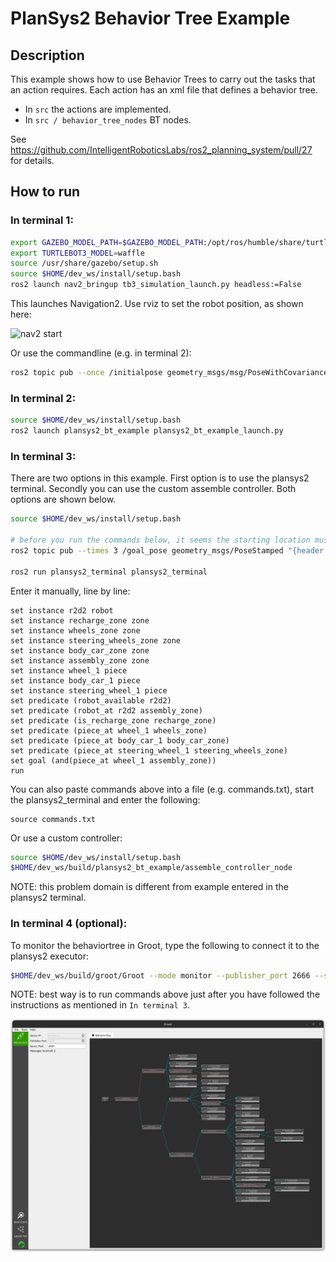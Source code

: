 # PlanSys2 Behavior Tree Example

## Description

This example shows how to use Behavior Trees to carry out the tasks that an action requires. Each action has an xml file that defines a behavior tree.
- In `src` the actions are implemented.
- In `src / behavior_tree_nodes` BT nodes.

See https://github.com/IntelligentRoboticsLabs/ros2_planning_system/pull/27 for details.

## How to run

### In terminal 1:

```bash
export GAZEBO_MODEL_PATH=$GAZEBO_MODEL_PATH:/opt/ros/humble/share/turtlebot3_gazebo/models
export TURTLEBOT3_MODEL=waffle
source /usr/share/gazebo/setup.sh
source $HOME/dev_ws/install/setup.bash
ros2 launch nav2_bringup tb3_simulation_launch.py headless:=False
```

This launches Navigation2. Use rviz to set the robot position, as shown here:

 ![nav2 start](nav2_init.png)

Or use the commandline (e.g. in terminal 2):
```bash
ros2 topic pub --once /initialpose geometry_msgs/msg/PoseWithCovarianceStamped "{header: {stamp: {sec: 0, nanosec: 0}, frame_id: 'map'}, pose:{pose: {position: {x: -2.0, y: -0.5, z: 0.01}, orientation: {x: 0.0, y: 0.0, z: 0.0, w: 1.0}}}}"
```

### In terminal 2:

```bash
source $HOME/dev_ws/install/setup.bash
ros2 launch plansys2_bt_example plansys2_bt_example_launch.py
```

### In terminal 3:

There are two options in this example. First option is to use the plansys2 terminal. Secondly you can use the custom assemble controller. Both options are shown below.

```bash
source $HOME/dev_ws/install/setup.bash

# before you run the commands below, it seems the starting location must be different to prevent an error
ros2 topic pub --times 3 /goal_pose geometry_msgs/PoseStamped "{header: {stamp: {sec: 0}, frame_id: 'map'}, pose: {position: {x: -0.4, y: 0.4, z: 0.01}, orientation: {w: 0.0}}}"

ros2 run plansys2_terminal plansys2_terminal
```

Enter it manually, line by line:

```text
set instance r2d2 robot
set instance recharge_zone zone
set instance wheels_zone zone
set instance steering_wheels_zone zone
set instance body_car_zone zone
set instance assembly_zone zone
set instance wheel_1 piece
set instance body_car_1 piece
set instance steering_wheel_1 piece
set predicate (robot_available r2d2)
set predicate (robot_at r2d2 assembly_zone)
set predicate (is_recharge_zone recharge_zone)
set predicate (piece_at wheel_1 wheels_zone)
set predicate (piece_at body_car_1 body_car_zone)
set predicate (piece_at steering_wheel_1 steering_wheels_zone)
set goal (and(piece_at wheel_1 assembly_zone))
run
```
You can also paste commands above into a file (e.g. commands.txt), start the plansys2_terminal and enter the following:

```text
source commands.txt
```
Or use a custom controller:

```bash
source $HOME/dev_ws/install/setup.bash
$HOME/dev_ws/build/plansys2_bt_example/assemble_controller_node
```
NOTE: this problem domain is different from example entered in the plansys2 terminal.

### In terminal 4 (optional):

To monitor the behaviortree in Groot, type the following to connect it to the plansys2 executor:
```bash
$HOME/dev_ws/build/groot/Groot --mode monitor --publisher_port 2666 --server_port 2667 --autoconnect
```

NOTE: best way is to run commands above just after you have followed the instructions as mentioned in `In terminal 3`.

![groot](groot2.png)
